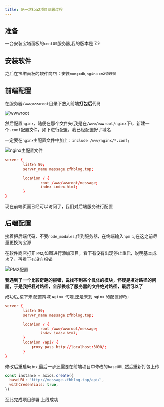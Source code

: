 ```yaml
---
title: 记一次koa2项目部署过程
---
```


## 准备

一台安装宝塔面板的`centOS`服务器,我的版本是 7.9

## 安装软件

之后在宝塔面板的软件商店：安装`mongodb`,`nginx`,`pm2管理器`

## 前端配置

在服务器`/www/wwwroot`目录下放入前端**打包后**代码

![wwwroot](https://zfh-oss.oss-cn-shanghai.aliyuncs.com/blog-images/wwwroot.png)

然后配置`nginx`，随便在那个文件夹(我是在`/www/wwwroot/nginx`下)，新建一个`.conf`配置文件，如下进行配置，我已经配置好了域名

一定要在`nginx`主配置文件中加上：`include /www/nginx/*.conf;`

![nginx主配置文件](https://zfh-oss.oss-cn-shanghai.aliyuncs.com/blog-images/nginx%E4%B8%BB%E9%85%8D%E7%BD%AE%E6%96%87%E4%BB%B6.png)

```conf
server {
        listen 80;
        server_name message.zfhblog.top;

        location / {
                root /www/wwwroot/message;
                index index.html;
        }
}
```

现在前端页面已经可以访问了，我们对后端服务进行配置

## 后端配置

接着把后端代码，不要`node_modules`,传到服务器，在终端输入`npm i`,在这之前尽量更换淘宝源

在软件商店打开 `PM2`,如图进行添加项目，看下有没有出现停止重启，说明基本成功了，再看下有没有报错

![PM2配置](https://zfh-oss.oss-cn-shanghai.aliyuncs.com/blog-images/PM2%E9%85%8D%E7%BD%AE.png)

**我遇到了一个比较奇葩的报错，说找不到某个具体的模块，怀疑是相对路径的问题，于是我把相对路径，全部换成了服务器的文件绝对路径，最后可以了**

成功后,接下来,配置跨域 `Nginx `代理,还是来到 `Nginx` 的配置修改:

```conf
server {
        listen 80;
        server_name message.zfhblog.top;

        location / {
                root /www/wwwroot/message;
                index index.html;
        }
        location /api/ {
            proxy_pass http://localhost:3000/;
        }
}
```

修改后重启`Nginx`,最后一步还需要在前端项目中修改的`baseURL`,然后重新打包上传

```js
const instance = axios.create({
  baseURL: 'http://message.zfhblog.top/api/',
  withCredentials: true,
})
```

至此完成项目部署,上线成功
